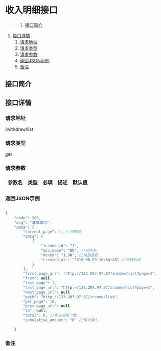 # 收入明细接口

>1. [接口简介](#接口简介 "接口简介")
1. [接口详情](#接口详情 "接口详情")
	1. [请求地址](#请求地址 "请求地址")
	1. [请求类型](#请求类型 "请求类型")
	1. [请求参数](#请求参数 "请求参数")
	1. [返回JSON示例](#返回JSON示例 "返回JSON示例")
	1. [备注](#备注 "备注")



## 接口简介


## 接口详情 

### 请求地址
/withdraw/list

### 请求类型
get

### 请求参数
| 参数名 | 类型 | 必填 | 描述 | 默认值 |
| --- | :---: | :---: | --- | --- |



### 返回JSON示例
```javascript

{
    "code": 200,
    "msg": "请求成功",
    "data": {
        "current_page": 1, //当前页
        "data": [
            {
                "income_id": "1",
                "app_name": "QQ", //应用名
                "money": "1.80", //奖励金额
                "created_at": "2018-08-09 16:54:48" //试玩时间
            }
        ],
        "first_page_url": "http://123.207.97.57/income/list?page=1",
        "from": null,
        "last_page": 1,
        "last_page_url": "http://123.207.97.57/income/list?page=1",
        "next_page_url": null,
        "path": "http://123.207.97.57/income/list",
        "per_page": 10,
        "prev_page_url": null,
        "to": null,
        "total": 0, //累计试用个数
        "cumulative_amount": "0" //累计收入
   
    }

```

### 备注
